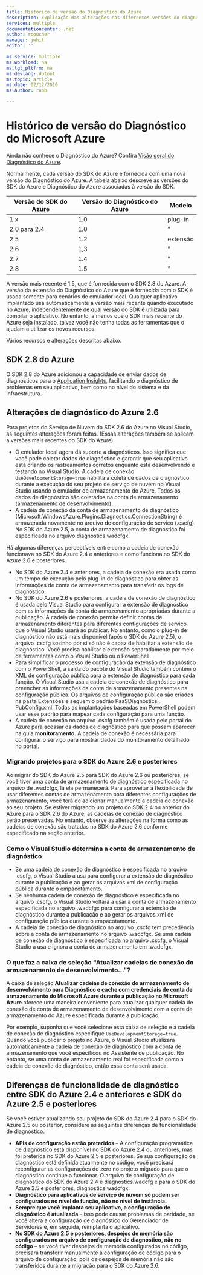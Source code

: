 ```yaml
---
title: Histórico de versão do Diagnóstico do Azure
description: Explicação das alterações nas diferentes versões do diagnóstico do Azure, conforme fornecido com diferentes versões de SDKs do Microsoft Azure.
services: multiple
documentationcenter: .net
author: rboucher
manager: jwhit
editor: ''

ms.service: multiple
ms.workload: na
ms.tgt_pltfrm: na
ms.devlang: dotnet
ms.topic: article
ms.date: 02/12/2016
ms.author: robb

---
```

# Histórico de versão do Diagnóstico do Microsoft Azure
Ainda não conhece o Diagnóstico do Azure? Confira [Visão geral do Diagnóstico do Azure](azure-diagnostics.md).

Normalmente, cada versão do SDK do Azure é fornecida com uma nova versão do Diagnóstico do Azure. A tabela abaixo descreve as versões do SDK do Azure e Diagnóstico do Azure associadas à versão do SDK.

| Versão do SDK do Azure | Versão do Diagnóstico do Azure | Modelo |
| --- | --- | --- |
| 1\.x |1\.0 |plug-in |
| 2\.0 para 2.4 |1\.0 |" |
| 2\.5 |1\.2 |extensão |
| 2\.6 |1,3 |" |
| 2\.7 |1\.4 |" |
| 2\.8 |1\.5 |" |

A versão mais recente é 1.5, que é fornecida com o SDK 2.8 do Azure. A versão da extensão do Diagnóstico do Azure que é fornecida com o SDK é usada somente para cenários de emulador local. Qualquer aplicativo implantado usa automaticamente a versão mais recente quando executado no Azure, independentemente de qual versão do SDK é utilizada para compilar o aplicativo. No entanto, a menos que o SDK mais recente do Azure seja instalado, talvez você não tenha todas as ferramentas que o ajudam a utilizar os novos recursos.

Vários recursos e alterações descritas abaixo.

## SDK 2.8 do Azure
O SDK 2.8 do Azure adicionou a capacidade de enviar dados de diagnósticos para o [Application Insights](application-insights/app-insights-cloudservices.md), facilitando o diagnóstico de problemas em seu aplicativo, bem como no nível do sistema e da infraestrutura.

## Alterações de diagnóstico do Azure 2.6
Para projetos do Serviço de Nuvem do SDK 2.6 do Azure no Visual Studio, as seguintes alterações foram feitas. (Essas alterações também se aplicam a versões mais recentes do SDK do Azure).

* O emulador local agora dá suporte a diagnósticos. Isso significa que você pode coletar dados de diagnóstico e garantir que seu aplicativo está criando os rastreamentos corretos enquanto está desenvolvendo e testando no Visual Studio. A cadeia de conexão `UseDevelopmentStorage=true` habilita a coleta de dados de diagnóstico durante a execução do seu projeto de serviço de nuvem no Visual Studio usando o emulador de armazenamento do Azure. Todos os dados de diagnóstico são coletados na conta de armazenamento (armazenamento de desenvolvimento).
* A cadeia de conexão da conta de armazenamento de diagnóstico (Microsoft.WindowsAzure.Plugins.Diagnostics.ConnectionString) é armazenada novamente no arquivo de configuração de serviço (.cscfg). No SDK do Azure 2.5, a conta de armazenamento de diagnóstico foi especificada no arquivo diagnostics.wadcfgx.

Há algumas diferenças perceptíveis entre como a cadeia de conexão funcionava no SDK do Azure 2.4 e anteriores e como funciona no SDK do Azure 2.6 e posteriores.

* No SDK do Azure 2.4 e anteriores, a cadeia de conexão era usada como um tempo de execução pelo plug-in de diagnóstico para obter as informações de conta de armazenamento para transferir os logs de diagnóstico.
* No SDK do Azure 2.6 e posteriores, a cadeia de conexão de diagnóstico é usada pelo Visual Studio para configurar a extensão de diagnóstico com as informações da conta de armazenamento apropriadas durante a publicação. A cadeia de conexão permite definir contas de armazenamento diferentes para diferentes configurações de serviço que o Visual Studio usará ao publicar. No entanto, como o plug-in de diagnóstico não está mais disponível (após o SDK do Azure 2.5), o arquivo .cscfg sozinho por si só não é capaz de habilitar a extensão de diagnóstico. Você precisa habilitar a extensão separadamente por meio de ferramentas como o Visual Studio ou o PowerShell.
* Para simplificar o processo de configuração da extensão de diagnóstico com o PowerShell, a saída do pacote do Visual Studio também contém o XML de configuração pública para a extensão de diagnóstico para cada função. O Visual Studio usa a cadeia de conexão de diagnóstico para preencher as informações da conta de armazenamento presentes na configuração pública. Os arquivos de configuração pública são criados na pasta Extensões e seguem o padrão PaaSDiagnostics.<RoleName>. PubConfig.xml. Todas as implantações baseadas em PowerShell podem usar esse padrão para mapear cada configuração para uma função.
* A cadeia de conexão no arquivo .cscfg também é usada pelo portal do Azure para acessar os dados de diagnóstico para que possam aparecer na guia **monitoramento**. A cadeia de conexão é necessária para configurar o serviço para mostrar dados do monitoramento detalhado no portal.

### Migrando projetos para o SDK do Azure 2.6 e posteriores
Ao migrar do SDK do Azure 2.5 para SDK do Azure 2.6 ou posteriores, se você tiver uma conta de armazenamento de diagnóstico especificada no arquivo de .wadcfgx, lá ela permanecerá. Para aproveitar a flexibilidade de usar diferentes contas de armazenamento para diferentes configurações de armazenamento, você terá de adicionar manualmente a cadeia de conexão ao seu projeto. Se estiver migrando um projeto do SDK 2.4 ou anterior do Azure para o SDK 2.6 do Azure, as cadeias de conexão de diagnóstico serão preservadas. No entanto, observe as alterações na forma como as cadeias de conexão são tratadas no SDK do Azure 2.6 conforme especificado na seção anterior.

### Como o Visual Studio determina a conta de armazenamento de diagnóstico
* Se uma cadeia de conexão de diagnóstico é especificada no arquivo .cscfg, o Visual Studio a usa para configurar a extensão de diagnóstico durante a publicação e ao gerar os arquivos xml de configuração pública durante o empacotamento.
* Se nenhuma cadeia de conexão de diagnóstico é especificada no arquivo .cscfg, o Visual Studio voltará a usar a conta de armazenamento especificada no arquivo .wadcfgx para configurar a extensão de diagnóstico durante a publicação e ao gerar os arquivos xml de configuração pública durante o empacotamento.
* A cadeia de conexão de diagnóstico no arquivo .cscfg tem precedência sobre a conta de armazenamento no arquivo .wadcfgx. Se uma cadeia de conexão de diagnóstico é especificada no arquivo .cscfg, o Visual Studio a usa e ignora a conta de armazenamento em .wadcfgx.

### O que faz a caixa de seleção "Atualizar cadeias de conexão do armazenamento de desenvolvimento..."?
A caixa de seleção **Atualizar cadeias de conexão do armazenamento de desenvolvimento para Diagnóstico e cache com credenciais de conta de armazenamento do Microsoft Azure durante a publicação no Microsoft Azure** oferece uma maneira conveniente para atualizar qualquer cadeia de conexão de conta de armazenamento de desenvolvimento com a conta de armazenamento do Azure especificada durante a publicação.

Por exemplo, suponha que você selecione esta caixa de seleção e a cadeia de conexão de diagnóstico especifique `UseDevelopmentStorage=true`. Quando você publicar o projeto no Azure, o Visual Studio atualizará automaticamente a cadeia de conexão de diagnóstico com a conta de armazenamento que você especificou no Assistente de publicação. No entanto, se uma conta de armazenamento real foi especificada como a cadeia de conexão de diagnóstico, então essa conta será usada.

## Diferenças de funcionalidade de diagnóstico entre SDK do Azure 2.4 e anteriores e SDK do Azure 2.5 e posteriores
Se você estiver atualizando seu projeto do SDK do Azure 2.4 para o SDK do Azure 2.5 ou posterior, considere as seguintes diferenças de funcionalidade de diagnóstico.

* **APIs de configuração estão preteridos** – A configuração programática de diagnóstico está disponível no SDK do Azure 2.4 ou anteriores, mas foi preterida no SDK do Azure 2.5 e posteriores. Se sua configuração de diagnóstico está definida atualmente no código, você precisará reconfigurar as configurações do zero no projeto migrado para que o diagnóstico continue a funcionar. O arquivo de configuração de diagnóstico do SDK do Azure 2.4 é diagnostics.wadcfg e para o SDK do Azure 2.5 e posteriores, diagnostics.wadcfgx.
* **Diagnóstico para aplicativos de serviço de nuvem só podem ser configurados no nível de função, não no nível de instância.**
* **Sempre que você implanta seu aplicativo, a configuração de diagnóstico é atualizada** – isso pode causar problemas de paridade, se você altera a configuração de diagnóstico do Gerenciador de Servidores e, em seguida, reimplanta o aplicativo.
* **No SDK do Azure 2.5 e posteriores, despejos de memória são configurados no arquivo de configuração de diagnóstico, não no código** – se você tiver despejos de memória configurados no código, precisará transferir manualmente a configuração de código para o arquivo de configuração, pois os despejos de memória não são transferidos durante a migração para o SDK do Azure 2.6.

<!---HONumber=AcomDC_0302_2016-->
